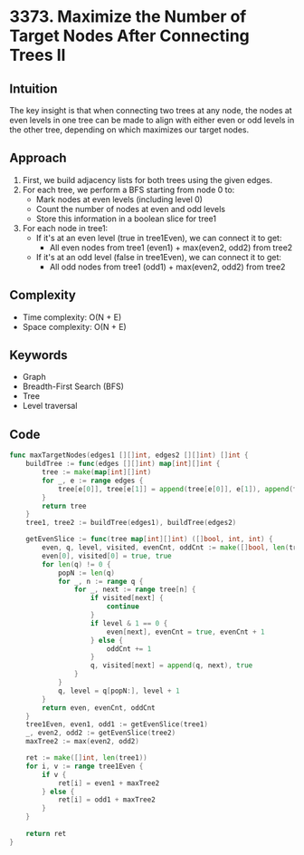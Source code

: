 # 3373. Maximize the Number of Target Nodes After Connecting Trees II

## Intuition

The key insight is that when connecting two trees at any node, the nodes at even levels in one tree can be made to align with either even or odd levels in the other tree, depending on which maximizes our target nodes.

## Approach

1. First, we build adjacency lists for both trees using the given edges.
2. For each tree, we perform a BFS starting from node 0 to:
   - Mark nodes at even levels (including level 0)
   - Count the number of nodes at even and odd levels
   - Store this information in a boolean slice for tree1
3. For each node in tree1:
   - If it's at an even level (true in tree1Even), we can connect it to get:
     - All even nodes from tree1 (even1) + max(even2, odd2) from tree2
   - If it's at an odd level (false in tree1Even), we can connect it to get:
     - All odd nodes from tree1 (odd1) + max(even2, odd2) from tree2

## Complexity

- Time complexity: O(N + E)
- Space complexity: O(N + E)

## Keywords

- Graph
- Breadth-First Search (BFS)
- Tree
- Level traversal

## Code

```go
func maxTargetNodes(edges1 [][]int, edges2 [][]int) []int {
    buildTree := func(edges [][]int) map[int][]int {
        tree := make(map[int][]int)
        for _, e := range edges {
            tree[e[0]], tree[e[1]] = append(tree[e[0]], e[1]), append(tree[e[1]], e[0])
        }
        return tree
    }
    tree1, tree2 := buildTree(edges1), buildTree(edges2)

    getEvenSlice := func(tree map[int][]int) ([]bool, int, int) {
        even, q, level, visited, evenCnt, oddCnt := make([]bool, len(tree)), []int{0}, 1, make([]bool, len(tree)), 1, 0
        even[0], visited[0] = true, true
        for len(q) != 0 {
            popN := len(q)
            for _, n := range q {
                for _, next := range tree[n] {
                    if visited[next] {
                        continue
                    }
                    if level & 1 == 0 {
                        even[next], evenCnt = true, evenCnt + 1
                    } else {
                        oddCnt += 1
                    }
                    q, visited[next] = append(q, next), true
                }
            }
            q, level = q[popN:], level + 1
        }
        return even, evenCnt, oddCnt
    }
    tree1Even, even1, odd1 := getEvenSlice(tree1)
    _, even2, odd2 := getEvenSlice(tree2)
    maxTree2 := max(even2, odd2)

    ret := make([]int, len(tree1))
    for i, v := range tree1Even {
        if v {
            ret[i] = even1 + maxTree2
        } else {
            ret[i] = odd1 + maxTree2
        }
    }
    
    return ret
}
```
